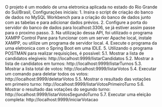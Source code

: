 O projeto é um modelo de urna eletronica aplicada no estado do Rio Grande do Sul/Brasil, 
Configurações iniciais:
    1. Insira o script de criação do banco de dados no MySQL Workbench para a criação do banco de dados junto com as tabelas e para adicionar dados prévios.
    2. Configure a porta do servidor do banco de dados para localhost:3306, se já estiver assim passe para o proximo passo.
    3. Na utilização dessa API, foi utilizado o programa XAMPP Control Pane para funcionar com um server Apache local, instale XAMPP, ou utilize um programa de servidor local.
    4. Execute o programa da urna eletronica com o Spring Boot em uma IDLE.
    5. Utilizando o programa POSTMAN para realizar requisições, é possivel:
        5.1. Mostrar a lista de candidatos elegiveis: http://localhost:9999/listarCandidatos
        5.2. Mostrar a lista de candidatos em turnos: http://localhost:9999/listarTurnos
        5.3. Mostrar a lista total de votos: http://localhost:9999/listarVotos
        5.4. Executar um comando para deletar todos os votos: http://localhost:9999/deletarVotos
        5.5. Mostrar o resultado das votações em primeiro turno: http://localhost:9999/listarVotosPrimeiroTurno
        5.6. Mostrar o resultado das votações do segundo turno: http://localhost:9999/listarVotosSegundoTurno
        5.7. Executar uma eleição completa: http://localhost:9999/iniciarVotacao
